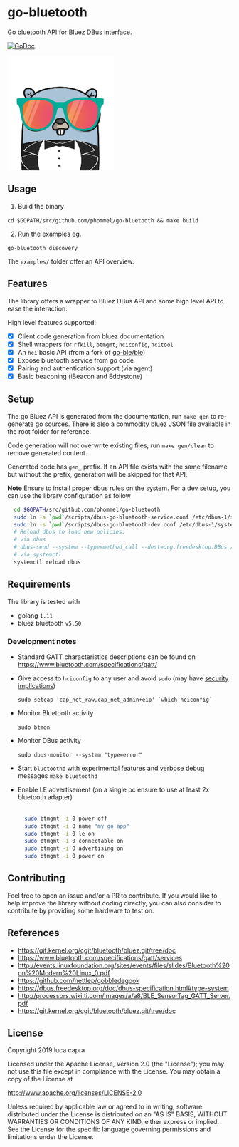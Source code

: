 # go-bluetooth

Go bluetooth API for Bluez DBus interface.

[![GoDoc](https://godoc.org/github.com/phommel/go-bluetooth?status.svg)](https://godoc.org/github.com/phommel/go-bluetooth)

<img align="center" width="240" src="./gopher.png">

## Usage

1. Build the binary

  `cd $GOPATH/src/github.com/phommel/go-bluetooth && make build`

2. Run the examples eg.

  `go-bluetooth discovery`

The `examples/` folder offer an API overview.

## Features

The library offers a wrapper to Bluez DBus API and some high level API to ease the interaction.

High level features supported:

- [x] Client code generation from bluez documentation
- [x] Shell wrappers for `rfkill`, `btmgmt`, `hciconfig`, `hcitool`
- [x] An `hci` basic API (from a fork of [go-ble/ble](https://github.com/muka/ble))
- [x] Expose bluetooth service from go code
- [x] Pairing and authentication support (via agent)
- [x] Basic beaconing (iBeacon and Eddystone)

## Setup

The go Bluez API is generated from the documentation, run `make gen` to re-generate go sources. There is also a commodity bluez JSON file available in the root folder for reference.

Code generation will not overwrite existing files, run `make gen/clean` to remove generated content.

Generated code has `gen_` prefix. If an API file exists with the same filename but without the prefix, generation will be skipped for that API.

**Note** Ensure to install proper dbus rules on the system. For a dev setup, you can use the library configuration as follow

```sh
  cd $GOPATH/src/github.com/phommel/go-bluetooth
  sudo ln -s `pwd`/scripts/dbus-go-bluetooth-service.conf /etc/dbus-1/system.d/
  sudo ln -s `pwd`/scripts/dbus-go-bluetooth-dev.conf /etc/dbus-1/system.d/
  # Reload dbus to load new policies:
  # via dbus
  # dbus-send --system --type=method_call --dest=org.freedesktop.DBus / org.freedesktop.DBus.ReloadConfig
  # via systemctl
  systemctl reload dbus
```

## Requirements

The library is tested with

- golang `1.11`
- bluez bluetooth `v5.50`

### Development notes

-  Standard GATT characteristics descriptions can be found on https://www.bluetooth.com/specifications/gatt/

-   Give access to `hciconfig` to any user and avoid `sudo` (may have [security implications](https://www.insecure.ws/linux/getcap_setcap.html))

    ```
    sudo setcap 'cap_net_raw,cap_net_admin+eip' `which hciconfig`
    ```
- Monitor Bluetooth activity

  `sudo btmon`

- Monitor DBus activity

    `sudo dbus-monitor --system "type=error"`

- Start `bluetoothd` with experimental features and verbose debug messages `make bluetoothd`

- Enable LE advertisement (on a single pc ensure to use at least 2x bluetooth adapter)

  ```bash

    sudo btmgmt -i 0 power off
    sudo btmgmt -i 0 name "my go app"
    sudo btmgmt -i 0 le on    
    sudo btmgmt -i 0 connectable on
    sudo btmgmt -i 0 advertising on
    sudo btmgmt -i 0 power on

  ```

## Contributing

Feel free to open an issue and/or a PR to contribute. If you would like to help improve the library without coding directly, you can also consider to contribute by providing some hardware to test on.

## References

- https://git.kernel.org/cgit/bluetooth/bluez.git/tree/doc
- https://www.bluetooth.com/specifications/gatt/services
- http://events.linuxfoundation.org/sites/events/files/slides/Bluetooth%20on%20Modern%20Linux_0.pdf
- https://github.com/nettlep/gobbledegook
- https://dbus.freedesktop.org/doc/dbus-specification.html#type-system
- http://processors.wiki.ti.com/images/a/a8/BLE_SensorTag_GATT_Server.pdf
- https://git.kernel.org/cgit/bluetooth/bluez.git/tree/doc

## License

Copyright 2019 luca capra

Licensed under the Apache License, Version 2.0 (the "License");
you may not use this file except in compliance with the License.
You may obtain a copy of the License at

   http://www.apache.org/licenses/LICENSE-2.0

Unless required by applicable law or agreed to in writing, software
distributed under the License is distributed on an "AS IS" BASIS,
WITHOUT WARRANTIES OR CONDITIONS OF ANY KIND, either express or implied.
See the License for the specific language governing permissions and
limitations under the License.
